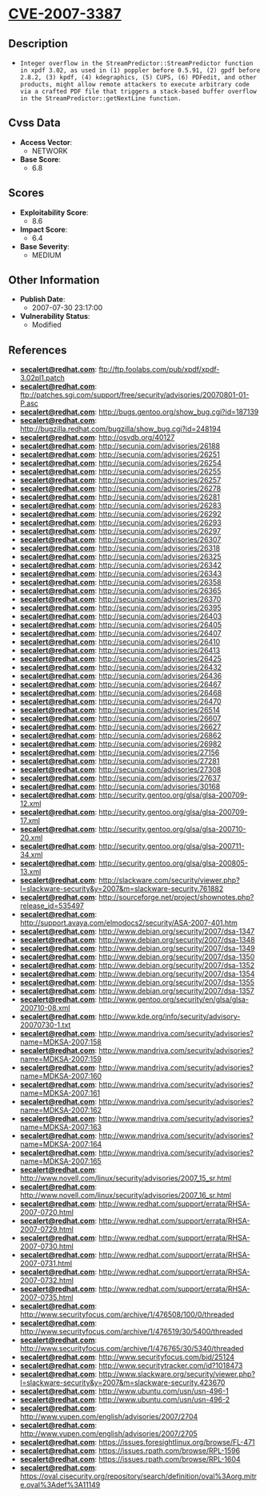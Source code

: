 
# [CVE-2007-3387](ftp://ftp.foolabs.com/pub/xpdf/xpdf-3.02pl1.patch)

## Description

- `Integer overflow in the StreamPredictor::StreamPredictor function in xpdf 3.02, as used in (1) poppler before 0.5.91, (2) gpdf before 2.8.2, (3) kpdf, (4) kdegraphics, (5) CUPS, (6) PDFedit, and other products, might allow remote attackers to execute arbitrary code via a crafted PDF file that triggers a stack-based buffer overflow in the StreamPredictor::getNextLine function.`

## Cvss Data

- **Access Vector**:
  - NETWORK
- **Base Score**:
  - 6.8

## Scores

- **Exploitability Score**:
  - 8.6
- **Impact Score**:
  - 6.4
- **Base Severity**:
  - MEDIUM

## Other Information

- **Publish Date**:
  - 2007-07-30 23:17:00
- **Vulnerability Status**:
  - Modified

## References

- **secalert@redhat.com**: ftp://ftp.foolabs.com/pub/xpdf/xpdf-3.02pl1.patch
- **secalert@redhat.com**: ftp://patches.sgi.com/support/free/security/advisories/20070801-01-P.asc
- **secalert@redhat.com**: http://bugs.gentoo.org/show_bug.cgi?id=187139
- **secalert@redhat.com**: http://bugzilla.redhat.com/bugzilla/show_bug.cgi?id=248194
- **secalert@redhat.com**: http://osvdb.org/40127
- **secalert@redhat.com**: http://secunia.com/advisories/26188
- **secalert@redhat.com**: http://secunia.com/advisories/26251
- **secalert@redhat.com**: http://secunia.com/advisories/26254
- **secalert@redhat.com**: http://secunia.com/advisories/26255
- **secalert@redhat.com**: http://secunia.com/advisories/26257
- **secalert@redhat.com**: http://secunia.com/advisories/26278
- **secalert@redhat.com**: http://secunia.com/advisories/26281
- **secalert@redhat.com**: http://secunia.com/advisories/26283
- **secalert@redhat.com**: http://secunia.com/advisories/26292
- **secalert@redhat.com**: http://secunia.com/advisories/26293
- **secalert@redhat.com**: http://secunia.com/advisories/26297
- **secalert@redhat.com**: http://secunia.com/advisories/26307
- **secalert@redhat.com**: http://secunia.com/advisories/26318
- **secalert@redhat.com**: http://secunia.com/advisories/26325
- **secalert@redhat.com**: http://secunia.com/advisories/26342
- **secalert@redhat.com**: http://secunia.com/advisories/26343
- **secalert@redhat.com**: http://secunia.com/advisories/26358
- **secalert@redhat.com**: http://secunia.com/advisories/26365
- **secalert@redhat.com**: http://secunia.com/advisories/26370
- **secalert@redhat.com**: http://secunia.com/advisories/26395
- **secalert@redhat.com**: http://secunia.com/advisories/26403
- **secalert@redhat.com**: http://secunia.com/advisories/26405
- **secalert@redhat.com**: http://secunia.com/advisories/26407
- **secalert@redhat.com**: http://secunia.com/advisories/26410
- **secalert@redhat.com**: http://secunia.com/advisories/26413
- **secalert@redhat.com**: http://secunia.com/advisories/26425
- **secalert@redhat.com**: http://secunia.com/advisories/26432
- **secalert@redhat.com**: http://secunia.com/advisories/26436
- **secalert@redhat.com**: http://secunia.com/advisories/26467
- **secalert@redhat.com**: http://secunia.com/advisories/26468
- **secalert@redhat.com**: http://secunia.com/advisories/26470
- **secalert@redhat.com**: http://secunia.com/advisories/26514
- **secalert@redhat.com**: http://secunia.com/advisories/26607
- **secalert@redhat.com**: http://secunia.com/advisories/26627
- **secalert@redhat.com**: http://secunia.com/advisories/26862
- **secalert@redhat.com**: http://secunia.com/advisories/26982
- **secalert@redhat.com**: http://secunia.com/advisories/27156
- **secalert@redhat.com**: http://secunia.com/advisories/27281
- **secalert@redhat.com**: http://secunia.com/advisories/27308
- **secalert@redhat.com**: http://secunia.com/advisories/27637
- **secalert@redhat.com**: http://secunia.com/advisories/30168
- **secalert@redhat.com**: http://security.gentoo.org/glsa/glsa-200709-12.xml
- **secalert@redhat.com**: http://security.gentoo.org/glsa/glsa-200709-17.xml
- **secalert@redhat.com**: http://security.gentoo.org/glsa/glsa-200710-20.xml
- **secalert@redhat.com**: http://security.gentoo.org/glsa/glsa-200711-34.xml
- **secalert@redhat.com**: http://security.gentoo.org/glsa/glsa-200805-13.xml
- **secalert@redhat.com**: http://slackware.com/security/viewer.php?l=slackware-security&y=2007&m=slackware-security.761882
- **secalert@redhat.com**: http://sourceforge.net/project/shownotes.php?release_id=535497
- **secalert@redhat.com**: http://support.avaya.com/elmodocs2/security/ASA-2007-401.htm
- **secalert@redhat.com**: http://www.debian.org/security/2007/dsa-1347
- **secalert@redhat.com**: http://www.debian.org/security/2007/dsa-1348
- **secalert@redhat.com**: http://www.debian.org/security/2007/dsa-1349
- **secalert@redhat.com**: http://www.debian.org/security/2007/dsa-1350
- **secalert@redhat.com**: http://www.debian.org/security/2007/dsa-1352
- **secalert@redhat.com**: http://www.debian.org/security/2007/dsa-1354
- **secalert@redhat.com**: http://www.debian.org/security/2007/dsa-1355
- **secalert@redhat.com**: http://www.debian.org/security/2007/dsa-1357
- **secalert@redhat.com**: http://www.gentoo.org/security/en/glsa/glsa-200710-08.xml
- **secalert@redhat.com**: http://www.kde.org/info/security/advisory-20070730-1.txt
- **secalert@redhat.com**: http://www.mandriva.com/security/advisories?name=MDKSA-2007:158
- **secalert@redhat.com**: http://www.mandriva.com/security/advisories?name=MDKSA-2007:159
- **secalert@redhat.com**: http://www.mandriva.com/security/advisories?name=MDKSA-2007:160
- **secalert@redhat.com**: http://www.mandriva.com/security/advisories?name=MDKSA-2007:161
- **secalert@redhat.com**: http://www.mandriva.com/security/advisories?name=MDKSA-2007:162
- **secalert@redhat.com**: http://www.mandriva.com/security/advisories?name=MDKSA-2007:163
- **secalert@redhat.com**: http://www.mandriva.com/security/advisories?name=MDKSA-2007:164
- **secalert@redhat.com**: http://www.mandriva.com/security/advisories?name=MDKSA-2007:165
- **secalert@redhat.com**: http://www.novell.com/linux/security/advisories/2007_15_sr.html
- **secalert@redhat.com**: http://www.novell.com/linux/security/advisories/2007_16_sr.html
- **secalert@redhat.com**: http://www.redhat.com/support/errata/RHSA-2007-0720.html
- **secalert@redhat.com**: http://www.redhat.com/support/errata/RHSA-2007-0729.html
- **secalert@redhat.com**: http://www.redhat.com/support/errata/RHSA-2007-0730.html
- **secalert@redhat.com**: http://www.redhat.com/support/errata/RHSA-2007-0731.html
- **secalert@redhat.com**: http://www.redhat.com/support/errata/RHSA-2007-0732.html
- **secalert@redhat.com**: http://www.redhat.com/support/errata/RHSA-2007-0735.html
- **secalert@redhat.com**: http://www.securityfocus.com/archive/1/476508/100/0/threaded
- **secalert@redhat.com**: http://www.securityfocus.com/archive/1/476519/30/5400/threaded
- **secalert@redhat.com**: http://www.securityfocus.com/archive/1/476765/30/5340/threaded
- **secalert@redhat.com**: http://www.securityfocus.com/bid/25124
- **secalert@redhat.com**: http://www.securitytracker.com/id?1018473
- **secalert@redhat.com**: http://www.slackware.org/security/viewer.php?l=slackware-security&y=2007&m=slackware-security.423670
- **secalert@redhat.com**: http://www.ubuntu.com/usn/usn-496-1
- **secalert@redhat.com**: http://www.ubuntu.com/usn/usn-496-2
- **secalert@redhat.com**: http://www.vupen.com/english/advisories/2007/2704
- **secalert@redhat.com**: http://www.vupen.com/english/advisories/2007/2705
- **secalert@redhat.com**: https://issues.foresightlinux.org/browse/FL-471
- **secalert@redhat.com**: https://issues.rpath.com/browse/RPL-1596
- **secalert@redhat.com**: https://issues.rpath.com/browse/RPL-1604
- **secalert@redhat.com**: https://oval.cisecurity.org/repository/search/definition/oval%3Aorg.mitre.oval%3Adef%3A11149
